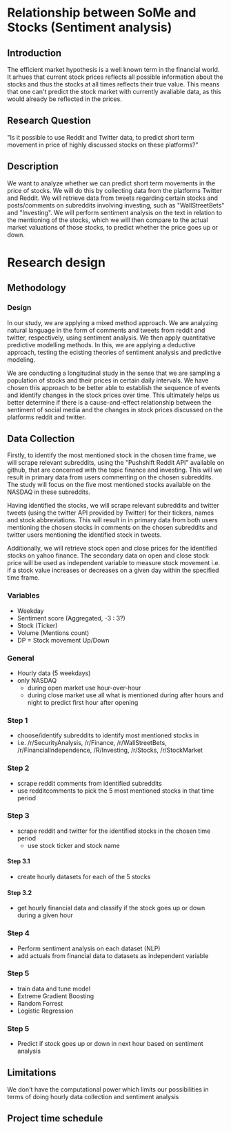 # Relationship between SoMe and Stocks (Sentiment analysis)

## Introduction
The efficient market hypothesis is a well known term in the financial world. It arhues that current stock prices reflects all possible information about the stocks and thus the stocks at all times reflects their true value. This means that one can't predict the stock market with currently avaliable data, as this would already be reflected in the prices.  

## Research Question
"Is it possible to use Reddit and Twitter data, to predict short term movement in price of highly discussed stocks on these platforms?"

## Description
We want to analyze whether we can predict short term movements in the price of stocks. We will do this by collecting data from the platforms Twitter and Reddit. We will retrieve data from tweets regarding certain stocks and posts/comments on subreddits involving investing, such as "WallStreetBets" and "Investing". We will perform sentiment analysis on the text in relation to the mentioning of the stocks, which we will then compare to the actual market valuations of those stocks, to predict whether the price goes up or down.


# Research design 

## Methodology 

### Design 
In our study, we are applying a mixed method approach. We are analyzing natural language in the form of comments and tweets from reddit and twitter, respectively, using sentiment analysis. We then apply quantitative predictive modelling methods. In this, we are applying a deductive approach, testing the ecisting theories of sentiment analysis and predictive modeling.

We are conducting a longitudinal study in the sense that we are sampling a population of stocks and their prices in certain daily intervals. We have chosen this approach to be better able to establish the sequence of events and identify changes in the stock prices over time. This ultimately helps us better determine if there is a cause-and-effect relationship between the sentiment of social media and the changes in stock prices discussed on the platforms reddit and twitter.


## Data Collection
Firstly, to identify the most mentioned stock in the chosen time frame, we will scrape relevant subreddits, using the "Pushshift Reddit API" available on github, that are concerned with the topic finance and investing. This will we result in primary data from users commenting on the chosen subreddits. 
The study will focus on the five most mentioned stocks available on the NASDAQ in these subreddits. 

Having identified the stocks, we will scrape relevant subreddits and twitter tweets (using the twitter API provided by Twitter) for their tickers, names and stock abbreviations. This will result in in primary data from both users mentioning the chosen stocks in comments on the chosen subreddits and twitter users mentioning the identified stock in tweets. 

Additionally, we will retrieve stock open and close prices for the identified stocks on yahoo finance. The secondary data on open and close stock price will be used as independent variable to measure stock movement i.e. if a stock value increases or decreases on a given day within the specified time frame. 

### Variables
 - Weekday 
 - Sentiment score (Aggregated, -3 : 3?) 
 - Stock (Ticker) 
 - Volume (Mentions count) 
 - DP = Stock movement Up/Down

### General
- Hourly data (5 weekdays) 
- only NASDAQ
  - during open market use hour-over-hour 
  - during close market use all what is mentioned during after hours and night to predict first hour after opening

### Step 1
- choose/identify subreddits to identify most mentioned stocks in 
- i.e. /r/SecurityAnalysis, /r/Finance, /r/WallStreetBets, /r/FinancialIndependence, /R/Investing, /r/Stocks, /r/StockMarket

### Step 2
- scrape reddit comments from identified subreddits 
- use redditcomments to pick the 5 most mentioned stocks in that time period

### Step 3
- scrape reddit and twitter for the identified stocks in the chosen time period
  - use stock ticker and stock name

#### Step 3.1
- create hourly datasets for each of the 5 stocks 

#### Step 3.2
- get hourly financial data and classify if the stock goes up or down during a given hour

### Step 4
- Perform sentiment analysis on each dataset (NLP)
- add actuals from financial data to datasets as independent variable

### Step 5
- train data and tune model
- Extreme Gradient Boosting
- Random Forrest
- Logistic Regression

### Step 5
- Predict if stock goes up or down in next hour based on sentiment analysis



## Limitations
We don't have the computational power which limits our possibilities in terms of doing hourly data collection and sentiment analysis

## Project time schedule
